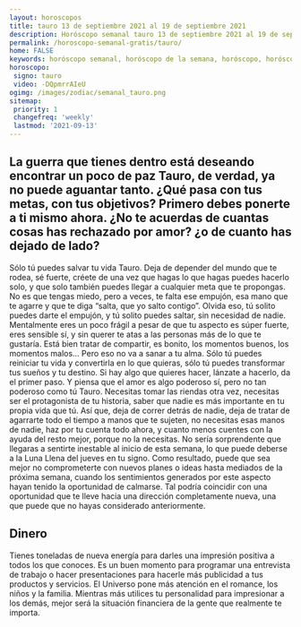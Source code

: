 ```yaml
---
layout: horoscopos
title: tauro 13 de septiembre 2021 al 19 de septiembre 2021 
description: Horóscopo semanal tauro 13 de septiembre 2021 al 19 de septiembre 2021. La guerra que tienes dentro está deseando encontrar un poco de paz Tauro, de verdad, ya no puede aguantar tanto. ¿Qué pasa con tus metas, con tus objetivos? Primero debes ponerte a ti mismo ahora. ¿No te acuerdas de cuantas cosas has rechazado por amor? ¿o de cuanto has dejado de lado?
permalink: /horoscopo-semanal-gratis/tauro/
home: FALSE
keywords: horóscopo semanal, horóscopo de la semana, horóscopo, horóscopo gratis,horóscopos, horóscopo esperanza gracia, horoscopos tauro la semana, horóscopos gratis, Tarot, Astrologia, Zodíaco, tauro, horoscopo gratis, semanal
horoscopo:
 signo: tauro
 video: -DQpmrrAIeU
ogimg: /images/zodiac/semanal_tauro.png
sitemap:
 priority: 1
 changefreq: 'weekly'
 lastmod: '2021-09-13'
---
```




## La guerra que tienes dentro está deseando encontrar un poco de paz Tauro, de verdad, ya no puede aguantar tanto. ¿Qué pasa con tus metas, con tus objetivos? Primero debes ponerte a ti mismo ahora. ¿No te acuerdas de cuantas cosas has rechazado por amor? ¿o de cuanto has dejado de lado?

Sólo tú puedes salvar tu vida Tauro. Deja de depender del mundo que te rodea, sé fuerte, créete de una vez que hagas lo que hagas puedes hacerlo solo, y que solo también puedes llegar a cualquier meta que te propongas. No es que tengas miedo, pero a veces, te falta ese empujón, esa mano que te agarre y que te diga “salta, que yo salto contigo”. Olvida eso, tú solito puedes darte el empujón, y tú solito puedes saltar, sin necesidad de nadie. Mentalmente eres un poco frágil a pesar de que tu aspecto es súper fuerte, eres sensible sí, y sin querer te atas a las personas más de lo que te gustaría. Está bien tratar de compartir, es bonito, los momentos buenos, los momentos malos… Pero eso no va a sanar a tu alma. Sólo tú puedes reiniciar tu vida y convertirla en lo que quieras, sólo tú puedes transformar tus sueños y tu destino. Si hay algo que quieres hacer, lánzate a hacerlo, da el primer paso. Y piensa que el amor es algo poderoso sí, pero no tan poderoso como tú Tauro. Necesitas tomar las riendas otra vez, necesitas ser el protagonista de tu historia, saber que nadie es más importante en tu propia vida que tú. Así que, deja de correr detrás de nadie, deja de tratar de agarrarte todo el tiempo a manos que te sujeten, no necesitas esas manos de nadie, haz por tu cuenta todo ahora, y cuanto menos cuentes con la ayuda del resto mejor, porque no la necesitas.
No sería sorprendente que llegaras a sentirte inestable al inicio de esta semana, lo que puede deberse a la Luna Llena del jueves en tu signo. Como resultado, puede que sea mejor no comprometerte con nuevos planes o ideas hasta mediados de la próxima semana, cuando los sentimientos generados por este aspecto hayan tenido la oportunidad de calmarse. Tal podría coincidir con una oportunidad que te lleve hacia una dirección completamente nueva, una que puede que no hayas considerado anteriormente.

## Dinero

Tienes toneladas de nueva energía para darles una impresión positiva a todos los que conoces. Es un buen momento para programar una entrevista de trabajo o hacer presentaciones para hacerle más publicidad a tus productos y servicios. El Universo pone más atención en el romance, los niños y la familia. Mientras más utilices tu personalidad para impresionar a los demás, mejor será la situación financiera de la gente que realmente te importa.
